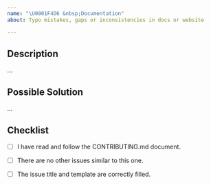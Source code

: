 ```yaml
---
name: "\U0001F4D6 &nbsp;Documentation"
about: Typo mistakes, gaps or inconsistencies in docs or website

---
```


<!------------------------------------------------------------------------------
│                  Please fill the following template.
│           For more information, see the CONTRIBUTING.md document
│            
│       ⚠ Only submit documentation issues here. For help or questions to
│       the community, see the forum: https://nulllogic.github.io/16blocks
└------------------------------------------------------------------------------>

## Description
<!-------------------------------------------------------------------
│   What is incorrect, missing or could be improved?
└------------------------------------------------------------------->

...


## Possible Solution
<!-------------------------------------------------------------------
│   What do you suggest to resolve this issue?
└------------------------------------------------------------------->

...


## Checklist
<!-------------------------------------------------------------------
│   Please ensure that all the following points are respected.
│   Fill with [x] the boxes once the rule is respected.
└------------------------------------------------------------------->
- [ ] I have read and follow the CONTRIBUTING.md document.
- [ ] There are no other issues similar to this one.
- [ ] The issue title and template are correctly filled.


<!------------------------------------------------------------------------------
            For more information, see the CONTRIBUTING.md document
              Thank you for your issue report and happy coding ;)
------------------------------------------------------------------------------->